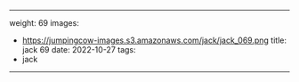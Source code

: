 
---
weight: 69
images:
- https://jumpingcow-images.s3.amazonaws.com/jack/jack_069.png
title: jack 69
date: 2022-10-27
tags:
- jack
---
